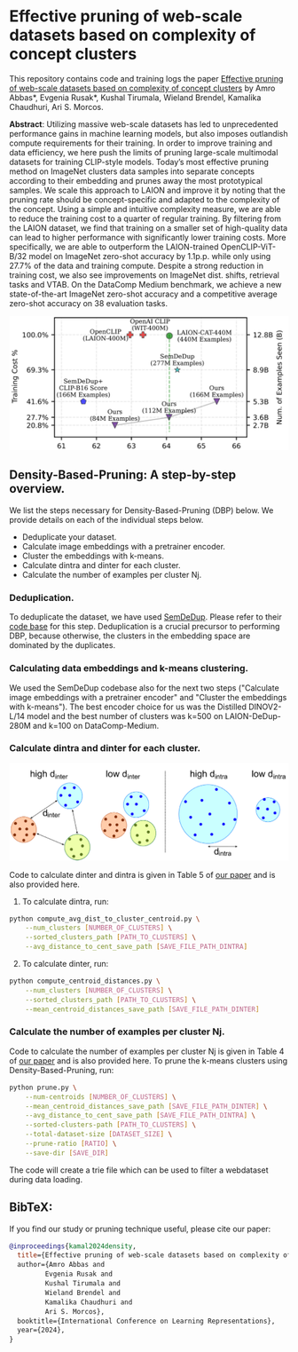 # Effective pruning of web-scale datasets based on complexity of concept clusters

This repository contains code and training logs the paper [Effective pruning of web-scale datasets based on complexity of concept clusters](https://arxiv.org/abs/2401.04578) by Amro Abbas*, Evgenia Rusak*, Kushal Tirumala, Wieland Brendel, Kamalika Chaudhuri, Ari S. Morcos.

**Abstract**: Utilizing massive web-scale datasets has led to unprecedented performance gains in machine learning models, but also imposes outlandish compute requirements for their training. In order to improve training and data efficiency, we here push the limits of pruning large-scale multimodal datasets for training CLIP-style models. Today’s most effective pruning method on ImageNet clusters data samples into separate concepts according to their embedding and prunes away the most prototypical samples. We scale this approach to LAION and improve it by noting that the pruning rate should be concept-specific and adapted to the complexity of the concept. Using a simple and intuitive complexity measure, we are able to reduce the training cost to a quarter of regular training. By filtering from the LAION dataset, we find that training on a smaller set of high-quality data can lead to higher performance with significantly lower training costs. More specifically, we are able to outperform the LAION-trained OpenCLIP-ViT-B/32 model on ImageNet zero-shot accuracy by 1.1p.p. while only using 27.7% of the data and training compute. Despite a strong reduction in training cost, we also see improvements on ImageNet dist. shifts, retrieval tasks and VTAB. On the DataComp Medium benchmark, we achieve a new state-of-the-art ImageNet zero-shot accuracy and a competitive average zero-shot accuracy on 38 evaluation tasks.

![Example Figure](./figures/Fig1.png)

## Density-Based-Pruning: A step-by-step overview.

We list the steps necessary for Density-Based-Pruning (DBP) below. We provide details on each of the individual steps below.

- Deduplicate your dataset.
- Calculate image embeddings with a pretrainer encoder. 
- Cluster the embeddings with k-means. 
- Calculate dintra and dinter for each cluster. 
- Calculate the number of examples per cluster Nj. 

### Deduplication.

To deduplicate the dataset, we have used [SemDeDup](https://github.com/facebookresearch/SemDeDup). Please refer to their [code base](https://github.com/facebookresearch/SemDeDup) for this step. Deduplication is a crucial precursor to performing DBP, because otherwise, the clusters in the embedding space are dominated by the duplicates.

### Calculating data embeddings and k-means clustering.

We used the SemDeDup codebase also for the next two steps ("Calculate image embeddings with a pretrainer encoder" and "Cluster the embeddings with k-means"). The best encoder choice for us was the Distilled DINOV2-L/14 model and the best number of clusters was k=500 on LAION-DeDup-280M and k=100 on DataComp-Medium.

### Calculate dintra and dinter for each cluster.

![Example Figure](./figures/dinter_dintra_vis.png)

Code to calculate dinter and dintra is given in Table 5 of [our paper](https://arxiv.org/abs/2401.04578) and is also provided here.

1) To calculate dintra, run:

```bash
python compute_avg_dist_to_cluster_centroid.py \
    --num_clusters [NUMBER_OF_CLUSTERS] \
    --sorted_clusters_path [PATH_TO_CLUSTERS] \
    --avg_distance_to_cent_save_path [SAVE_FILE_PATH_DINTRA]
```

2) To calculate dinter, run:

```bash
python compute_centroid_distances.py \
    --num_clusters [NUMBER_OF_CLUSTERS] \
    --sorted_clusters_path [PATH_TO_CLUSTERS] \
    --mean_centroid_distances_save_path [SAVE_FILE_PATH_DINTER]
```


### Calculate the number of examples per cluster Nj.

Code to calculate the number of examples per cluster Nj is given in Table 4 of [our paper](https://arxiv.org/abs/2401.04578) and is also provided here. To prune the k-means clusters using Density-Based-Pruning, run:

```bash
python prune.py \
    --num-centroids [NUMBER_OF_CLUSTERS] \
    --mean_centroid_distances_save_path [SAVE_FILE_PATH_DINTER] \
    --avg_distance_to_cent_save_path [SAVE_FILE_PATH_DINTRA] \
    --sorted-clusters-path [PATH_TO_CLUSTERS] \
    --total-dataset-size [DATASET_SIZE] \
    --prune-ratio [RATIO] \
    --save-dir [SAVE_DIR]
```

The code will create a trie file which can be used to filter a webdataset during data loading.

## BibTeX:

If you find our study or pruning technique useful, please cite our paper:

```bibtex
@inproceedings{kamal2024density,
  title={Effective pruning of web-scale datasets based on complexity of concept clusters,
  author={Amro Abbas and 
         Evgenia Rusak and
         Kushal Tirumala and
         Wieland Brendel and
         Kamalika Chaudhuri and
         Ari S. Morcos},
  booktitle={International Conference on Learning Representations},
  year={2024},
}
```